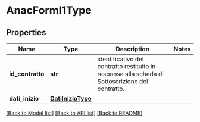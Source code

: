 # AnacFormI1Type

## Properties
Name | Type | Description | Notes
------------ | ------------- | ------------- | -------------
**id_contratto** | **str** | identificativo del contratto restituito in response alla scheda di Sottoscrizione del contratto. | 
**dati_inizio** | [**DatiInizioType**](DatiInizioType.md) |  | 

[[Back to Model list]](../README.md#documentation-for-models) [[Back to API list]](../README.md#documentation-for-api-endpoints) [[Back to README]](../README.md)

